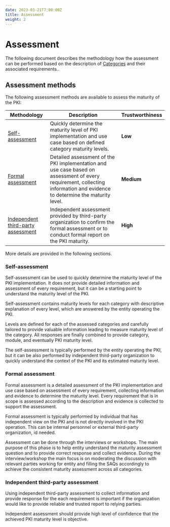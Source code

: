 ```yaml
---
date: 2023-03-21T7:00:00Z
title: Assessment
weight: 2
---
```


# Assessment

The following document describes the methodology how the assessment can be performed based on the description of [Categories](../categories/) and their associated requirements..

## Assessment methods

The following assessment methods are available to assess the maturity of the PKI:

| Methodology                                                               | Description                                                                                                                                                               | Trustworthiness |
|---------------------------------------------------------------------------|---------------------------------------------------------------------------------------------------------------------------------------------------------------------------|-----------------|
| [Self-assessment](#self-assessment)                                       | Quickly determine the maturity level of PKI implementation and use case based on defined category maturity levels.                                                        | **Low**         | 
| [Formal assessment](#formal-assessment)                                   | Detailed assessment of the PKI implementation and use case based on assessment of every requirement, collecting information and evidence to determine the maturity level. | **Medium**      |
| [Independent third-party assessment](#independent-third-party-assessment) | Independent assessment provided by third-party organization to confirm the formal assessment or to conduct formal report on the PKI maturity.                             | **High**        |

More details are provided in the following sections.

### Self-assessment

Self-assessment can be used to quickly determine the maturity level of the PKI implementation.
It does not provide detailed information and assessment of every requirement, but it can be a starting point to understand the maturity level of the PKI.

Self-assessment contains maturity levels for each category with descriptive explanation of every level, which are answered by the entity operating the PKI.

Levels are defined for each of the assessed categories and carefully tailored to provide valuable information leading to measure maturity level of the category. All responses are finally combined to provide category, module, and eventually PKI maturity level.

The self-assessment is typically performed by the entity operating the PKI, but it can be also performed by independent third-party organization to quickly understand the context of the PKI and its estimated maturity level.

### Formal assessment

Formal assessment is a detailed assessment of the PKI implementation and use case based on assessment of every requirement, collecting information and evidence to determine the maturity level. Every requirement that is in scope is assessed according to the description and evidence is collected to support the assessment.

Formal assessment is typically performed by individual that has independent view on the PKI and is not directly involved in the PKI operation. This can be internal personnel or external third-party organization, id needed.

Assessment can be done through the interviews or workshops. The main purpose of this phase is to help entity understand the maturity assessment question and to provide correct response and collect evidence. During the interview/workshop the main focus is on moderating the discussion with relevant parties working for entity and filling the SAQs accordingly to achieve the consistent maturity assessment across all categories.

### Independent third-party assessment

Using independent third-party assessment to collect information and provide response for the each requirement is important if the organization would like to provide reliable and trusted report to relying parties.

Independent assessment should provide high level of confidence that the achieved PKI maturity level is objective.
